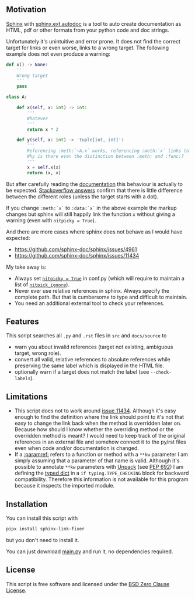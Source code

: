 ## Motivation

[Sphinx](https://www.sphinx-doc.org/en/master/index.html) with [sphinx.ext.autodoc](https://www.sphinx-doc.org/en/master/usage/quickstart.html#autodoc) is a tool to auto create documentation as HTML, pdf or other formats from your python code and doc strings.

Unfortunately it's unintuitive and error prone.
It does not find the correct target for links or even worse, links to a wrong target.
The following example does not even produce a warning:

```python
def x() -> None:
	'''
	Wrong target
	'''
	pass

class A:

	def x(self, x: int) -> int:
		'''
		Whatever
		'''
		return x * 2

	def y(self, x: int) -> 'tuple[int, int]':
		'''
		Referencing :meth:`~A.x` works, referencing :meth:`x` links to the function instead of the method.
		Why is there even the distinction between :meth: and :func:?
		'''
		x = self.x(x)
		return (x, x)
```

But after carefully reading the [documentation](https://www.sphinx-doc.org/en/master/usage/restructuredtext/domains.html#cross-referencing-python-objects) this behaviour is actually to be expected.
[Stackoverflow answers](https://www.sphinx-doc.org/en/master/usage/restructuredtext/domains.html#cross-referencing-syntax) confirm that there is little difference between the different roles (unless the target starts with a dot).

If you change `` :meth:`x` `` to `` :data:`x` `` in the above example the markup changes but sphinx will still happily link the function `x` without giving a warning (even with `nitpicky = True`).

And there are more cases where sphinx does not behave as I would have expected:

- https://github.com/sphinx-doc/sphinx/issues/4961
- https://github.com/sphinx-doc/sphinx/issues/11434

My take away is:

- Always set [`nitpicky = True`](https://www.sphinx-doc.org/en/master/usage/configuration.html#confval-nitpicky) in conf.py (which will require to maintain a list of [`nitpick_ignore`](https://www.sphinx-doc.org/en/master/usage/configuration.html#confval-nitpick_ignore)).
- Never ever use relative references in sphinx.
  Always specify the complete path.
  But that is cumbersome to type and difficult to maintain.
- You need an additional external tool to check your references.


## Features

This script searches all `.py` and `.rst` files in `src` and `docs/source` to

- warn you about invalid references (target not existing, ambiguous target, wrong role).
- convert all valid, relative references to absolute references while preserving the same label which is displayed in the HTML file.
- optionally warn if a target does not match the label (see `--check-labels`).


## Limitations

- This script does not to work around [issue 11434](https://github.com/sphinx-doc/sphinx/issues/11434).
  Although it's easy enough to find the definition where the link should point to
  it's not that easy to change the link back when the method is overridden later on.
  Because how should I know whether the overriding method or the overridden method is meant?
  I would need to keep track of the original references in an external file
  and somehow connect it to the py/rst files even when code and/or documentation is changed.
- If a [:paramref:](https://pypi.org/project/sphinx-paramlinks/) refers to a function or method with a ``**kw`` parameter I am simply assuming that a parameter of that name is valid.
  Although it's possible to annotate ``**kw`` parameters with [Unpack](https://typing-extensions.readthedocs.io/en/latest/#Unpack) (see [PEP 692](https://peps.python.org/pep-0692/))
  I am defining the [typed dict](https://docs.python.org/3/library/typing.html#typing.TypedDict) in a ``if typing.TYPE_CHECKING`` block for backward compatibility.
  Therefore this information is not available for this program because it inspects the imported module.


## Installation

You can install this script with

```bash
pipx install sphinx-link-fixer
```

but you don't need to install it.

You can just download [main.py](https://gitlab.com/erzo/sphinx-link-fixer/-/raw/master/src/sphinx_link_fixer/main.py) and run it, no dependencies required.


## License

This script is free software and licensed under the [BSD Zero Clause License](https://gitlab.com/erzo/sphinx-link-fixer/-/blob/master/LICENSE).
